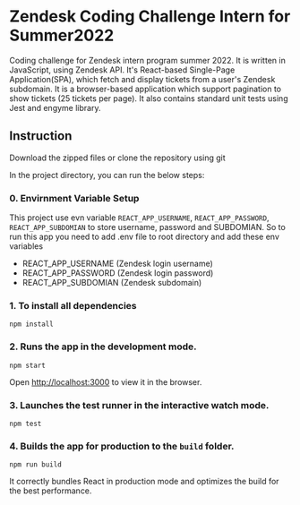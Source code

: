 # Zendesk Coding Challenge Intern for Summer2022

Coding challenge for Zendesk intern program summer 2022. It is written in JavaScript, using Zendesk API. It's React-based Single-Page Application(SPA), which fetch and display tickets from a user's Zendesk subdomain. It is a browser-based application which support pagination to show tickets (25 tickets per page). It also contains standard unit tests using Jest and engyme library.

## Instruction

Download the zipped files or clone the repository using git

In the project directory, you can run the below steps:

### 0. Envirnment Variable Setup 
This project use evn variable `REACT_APP_USERNAME`, `REACT_APP_PASSWORD`, `REACT_APP_SUBDOMIAN` to store username, password and SUBDOMIAN.
So to run this app you need to add .env file to root directory and add these env variables 
* REACT_APP_USERNAME (Zendesk login username)
* REACT_APP_PASSWORD (Zendesk login password)
* REACT_APP_SUBDOMIAN (Zendesk subdomain)

### 1. To install all dependencies
```
npm install
```

### 2. Runs the app in the development mode.
```
npm start
```

Open [http://localhost:3000](http://localhost:3000) to view it in the browser.


### 3. Launches the test runner in the interactive watch mode.
```
npm test
```

### 4. Builds the app for production to the `build` folder.
```
npm run build
```

It correctly bundles React in production mode and optimizes the build for the best performance.






